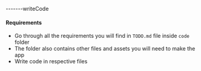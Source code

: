 -------writeCode

#### Requirements

- Go through all the requirements you will find in `TODO.md` file inside `code` folder
- The folder also contains other files and assets you will need to make the app
- Write code in respective files
